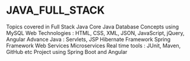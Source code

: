 # JAVA_FULL_STACK
Topics covered in Full Stack Java  Core Java Database Concepts using MySQL  Web Technologies : HTML, CSS, XML, JSON, JavaScript, jQuery, Angular Advance Java : Servlets, JSP Hibernate Framework Spring Framework Web Services Microservices Real time tools : JUnit, Maven, GitHub etc Project using Spring Boot and Angular 
